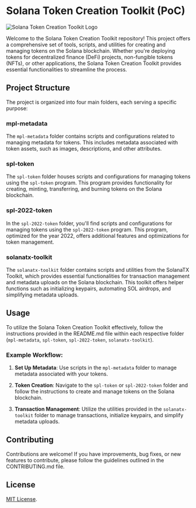# Solana Token Creation Toolkit (PoC)

![Solana Token Creation Toolkit Logo](solana_token_creation_toolkit_logo.png)

Welcome to the Solana Token Creation Toolkit repository! This project offers a comprehensive set of tools, scripts, and utilities for creating and managing tokens on the Solana blockchain. Whether you're deploying tokens for decentralized finance (DeFi) projects, non-fungible tokens (NFTs), or other applications, the Solana Token Creation Toolkit provides essential functionalities to streamline the process.

## Project Structure

The project is organized into four main folders, each serving a specific purpose:

### mpl-metadata

The `mpl-metadata` folder contains scripts and configurations related to managing metadata for tokens. This includes metadata associated with token assets, such as images, descriptions, and other attributes.

### spl-token

The `spl-token` folder houses scripts and configurations for managing tokens using the `spl-token` program. This program provides functionality for creating, minting, transferring, and burning tokens on the Solana blockchain.

### spl-2022-token

In the `spl-2022-token` folder, you'll find scripts and configurations for managing tokens using the `spl-2022-token` program. This program, optimized for the year 2022, offers additional features and optimizations for token management.

### solanatx-toolkit

The `solanatx-toolkit` folder contains scripts and utilities from the SolanaTX Toolkit, which provides essential functionalities for transaction management and metadata uploads on the Solana blockchain. This toolkit offers helper functions such as initializing keypairs, automating SOL airdrops, and simplifying metadata uploads.

## Usage

To utilize the Solana Token Creation Toolkit effectively, follow the instructions provided in the README.md file within each respective folder (`mpl-metadata`, `spl-token`, `spl-2022-token`, `solanatx-toolkit`). 

### Example Workflow:

1. **Set Up Metadata**: Use scripts in the `mpl-metadata` folder to manage metadata associated with your tokens.

2. **Token Creation**: Navigate to the `spl-token` or `spl-2022-token` folder and follow the instructions to create and manage tokens on the Solana blockchain.

3. **Transaction Management**: Utilize the utilities provided in the `solanatx-toolkit` folder to manage transactions, initialize keypairs, and simplify metadata uploads.

## Contributing

Contributions are welcome! If you have improvements, bug fixes, or new features to contribute, please follow the guidelines outlined in the CONTRIBUTING.md file.

## License

[MIT License](LICENSE).
